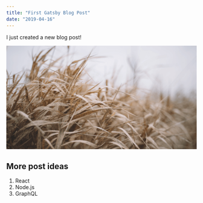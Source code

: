 ```yaml
---
title: "First Gatsby Blog Post"
date: "2019-04-16"
---
```


I just created a new blog post!

![Grass](./grass.png)

## More post ideas

1. React
2. Node.js
3. GraphQL